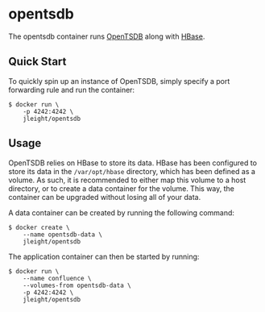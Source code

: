 opentsdb
========

The opentsdb container runs [OpenTSDB](http://opentsdb.net/) along with
[HBase](http://hbase.apache.org/).

Quick Start
-----------

To quickly spin up an instance of OpenTSDB, simply specify a port forwarding
rule and run the container:

    $ docker run \
        -p 4242:4242 \
        jleight/opentsdb

Usage
-----

OpenTSDB relies on HBase to store its data. HBase has been configured to store
its data in the `/var/opt/hbase` directory, which has been defined as a volume.
As such, it is recommended to either map this volume to a host directory, or to
create a data container for the volume. This way, the container can be upgraded
without losing all of your data.

A data container can be created by running the following command:

    $ docker create \
        --name opentsdb-data \
        jleight/opentsdb

The application container can then be started by running:

    $ docker run \
        --name confluence \
        --volumes-from opentsdb-data \
        -p 4242:4242 \
        jleight/opentsdb

